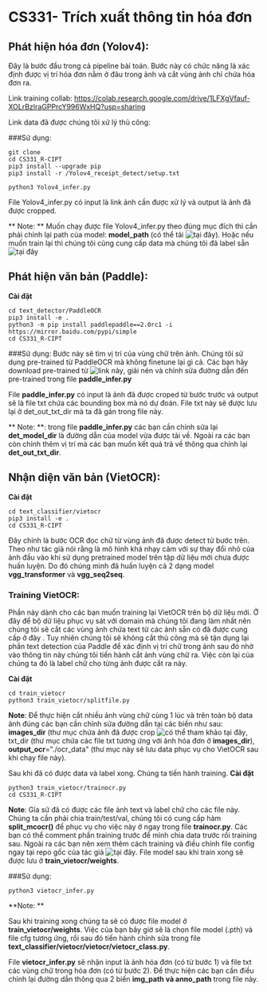# CS331- Trích xuất thông tin hóa đơn

## Phát hiện hóa đơn (Yolov4): 
Đây là bước đầu trong cả pipeline bài toán. Bước này có chức năng là xác định được vị trí hóa đơn nằm ở đâu trong ảnh và cắt vùng ảnh chỉ chứa hóa đơn ra.

Link training collab: https://colab.research.google.com/drive/1LFXgVfauf-XOLrBzIraGPPrcY996WxHQ?usp=sharing

Link data đã được chúng tôi xử lý thủ công: 

###Sử dụng: 

```
git clone 
cd CS331_R-CIPT
pip3 install --upgrade pip
pip3 install -r /Yolov4_receipt_detect/setup.txt
```
```
python3 Yolov4_infer.py 
```

File Yolov4_infer.py có input là link ảnh cần được xử lý và output là ảnh đã được cropped.

** Note: ** Muốn chạy được file Yolov4_infer.py theo đúng mục đích thì cần phải chỉnh lại path của model: **model_path** (có thể tải ![tại đây](https://drive.google.com/drive/u/1/folders/1y2ZUnXhe3ZADboXt53YiAJ23BfLUFhBV)). Hoặc nếu muốn train lại thì chúng tôi cũng cung cấp data mà chúng tôi đã label sẵn ![tại đây]()

## Phát hiện văn bản (Paddle): 

**Cài đặt**
```
cd text_detector/PaddleOCR
pip3 install -e .
python3 -m pip install paddlepaddle==2.0rc1 -i https://mirror.baidu.com/pypi/simple
cd CS331_R-CIPT
```
###Sử dụng: 
Bước này sẽ tìm vị trí của vùng chữ trên ảnh. Chúng tôi sử dụng pre-trained từ PaddleOCR mà không finetune lại gì cả. Các bạn hãy download pre-trained từ ![link này](https://drive.google.com/drive/u/1/folders/172-JTWrqQcoKm0bqjU4pJ6KcbTA0z7Y4), giải nén và chỉnh sửa đường dẫn đến pre-trained trong file **paddle_infer.py**

File **paddle_infer.py** có input là ảnh đã được croped từ bước trước và output sẽ là file txt chứa các bounding box mà nó dự đoán. File txt này sẽ được lưu lại ở det_out_txt_dir mà ta đã gán trong file này.

** Note: **: trong file **paddle_infer.py** các bạn cần chỉnh sửa lại **det_model_dir** là đường dẫn của model vừa được tải về. Ngoài ra các bạn còn chỉnh thêm vị trí mà các bạn muốn kết quả trả về thông qua chỉnh lại **det_out_txt_dir**. 

## Nhận diện văn bản (VietOCR):

**Cài đặt**
```
cd text_classifier/vietocr
pip3 install -e .
cd CS331_R-CIPT
```

Đây chính là bước OCR đọc chữ từ vùng ảnh đã được detect từ bước trên. Theo như tác giả nói rằng là mô hình khá nhạy cảm với sự thay đổi nhỏ của ảnh đầu vào khi sử dụng pretrained model trên tập dữ liệu mới chưa được huấn luyện. Do đó chúng mình đã huấn luyện cả 2 dạng model **vgg_transformer** và **vgg_seq2seq**.

### Training VietOCR:

Phần này dành cho các bạn muốn training lại VietOCR trên bộ dữ liệu mới. Ở đây để bộ dữ liệu phục vụ sát với domain mà chúng tôi đang làm nhất nên chúng tôi sẽ cắt các vùng ảnh chứa text từ các ảnh sẵn có đã được cung cấp ở đây ![](). Tuy nhiên chúng tôi sẽ không cắt thủ công mà sẽ tận dụng lại phần text detection của Paddle để xác định vị trí chữ trong ảnh sau đó nhờ vào thông tin này chúng tôi tiến hành cắt ảnh vùng chữ ra. Việc còn lại của chúng ta đó là label chữ cho từng ảnh được cắt ra này.

**Cài đặt**
```
cd train_vietocr
python3 train_vietocr/splitfile.py 
```

**Note**: Để thực hiện cắt nhiều ảnh vùng chữ cùng 1 lúc và trên toàn bộ data ảnh đúng các bạn cần chỉnh sửa đường dẫn tại các biến như sau:  **images_dir** (thư mục chứa ảnh đã được crop ![có thể tham khảo tại đây](), txt_dir (thư mục chứa các file txt tương ứng với ảnh hóa đơn ở **images_dir**), **output_ocr**="./ocr_data" (thư mục này sẽ lưu data phục vụ cho VietOCR sau khi chạy file này).


Sau khi đã có được data và label xong. Chúng ta tiến hành training. 
**Cài đặt**
```
python3 train_vietocr/trainocr.py 
cd CS331_R-CIPT
```

**Note**: Gỉa sử đã có được các file ảnh text và label chữ cho các file này. Chúng ta cần phải chia train/test/val, chúng tôi có cung cấp hàm **split_mcocr()** để phục vụ cho việc này ở ngay trong file **trainocr.py**. Các bạn có thể comment phần training trước để mình chia data trước rồi training sau. Ngoài ra các bạn nên xem thêm cách training và điều chỉnh file config ngay tại repo gốc của tác giả ![tại đây](). File model sau khi train xong sẽ được lưu ở **train_vietocr/weights**.

###Sử dụng: 

```
python3 vietocr_infer.py
```

**Note: **

Sau khi training xong chúng ta sẽ có được file model ở **train_vietocr/weights**. Việc của bạn bây giờ sẽ là chọn file model (.pth) và file cfg tương ứng, rồi sau đó tiến hành chỉnh sửa trong file **text_classifier/vietocr/vietocr/vietocr_class.py**. 

File **vietocr_infer.py** sẽ nhận input là ảnh hóa đơn (có từ bước 1) và file txt các vùng chữ trong hóa đơn (có từ bước 2). Để thực hiện các bạn cần điều chỉnh lại đường dẫn thông qua 2 biến **img_path và anno_path** trong file này.
